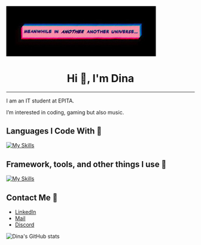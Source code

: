 <img src=ressources/in_another_universe.jpeg width="400" >


<h1 align="center">
  Hi 👋, I'm Dina
</h1>


-----------------------------------------------


I am an IT student at EPITA.

I’m interested in coding, gaming but also music.

## Languages I Code With 🎯

[![My Skills](https://skillicons.dev/icons?i=py,cs,c,html,css,ocaml)](https://skillicons.dev)

## Framework, tools, and other things I use 🔨
[![My Skills](https://skillicons.dev/icons?i=emacs,vim,rider,godot)](https://skillicons.dev)

## Contact Me 📢
- [LinkedIn](#www.linkedin.com/in/dina-didouche)
- [Mail](#dinadidouche1@gmail.com)
- [Discord](#dinaosaure)

![Dina's GitHub stats](https://github-readme-stats.vercel.app/api?username=dinaosaurus&show_icons=true&hide=contribs,prs&cache_seconds=86400&theme=blue_navy)


<!---
dinaosaurus/dinaosaurus is a ✨ special ✨ repository because its `README.md` (this file) appears on your GitHub profile.
You can click the Preview link to take a look at your changes.
--->
